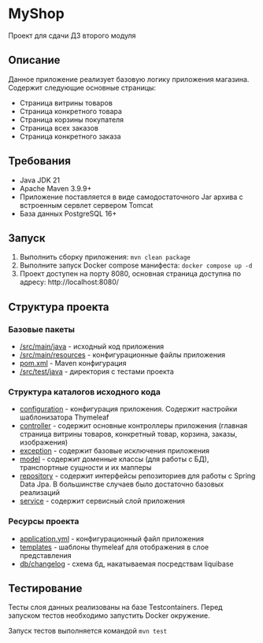 # MyShop
Проект для сдачи ДЗ второго модуля 

## Описание
Данное приложение реализует базовую логику приложения магазина. Содержит следующие основные страницы:
- Страница витрины товаров
- Страница конкретного товара
- Страница корзины покупателя
- Страница всех заказов
- Страница конкретного заказа

## Требования
- Java JDK 21
- Apache Maven 3.9.9+
- Приложение поставляется в виде самодостаточного Jar архива с встроенным сервлет сервером Tomcat
- База данных PostgreSQL 16+

## Запуск
1. Выполнить сборку приложения: `mvn clean package`
2. Выполните запуск Docker compose манифеста: `docker compose up -d`
3. Проект доступен на порту 8080, основная страница доступна по адресу: http://localhost:8080/

## Структура проекта
### Базовые пакеты
- [/src/main/java](src/main/java) - исходный код приложения
- [/src/main/resources](src/main/resources) - конфигурационные файлы приложения
- [pom.xml](pom.xml) - Maven конфигурация
- [/src/test/java](src/test/java) - директория с тестами проекта

### Структура каталогов исходного кода
- [configuration](src/main/java/ru/girqa/myshop/configuration) - конфигурация приложения. Содержит настройки шаблонизатора Thymeleaf
- [controller](src/main/java/ru/girqa/myshop/controller) - содержит основные контроллеры приложения (главная страница витрины товаров, конкретный товар, корзина, заказы, изображения)
- [exception](src/main/java/ru/girqa/myshop/exception) - содержит базовые исключения приложения
- [model](src/main/java/ru/girqa/myshop/model) - содержит доменные классы (для работы с БД), транспортные сущности и их мапперы
- [repository](src/main/java/ru/girqa/myshop/repository) - содержит интерфейсы репозиториев для работы с Spring Data Jpa. В большинстве случаев было достаточно базовых реализаций
- [service](src/main/java/ru/girqa/myshop/service) - содержит сервисный слой приложения

### Ресурсы проекта
- [application.yml](src/main/resources/application.yml) - конфигурационный файл приложения
- [templates](src/main/resources/templates) - шаблоны thymeleaf для отображения в слое представления
- [db/changelog](src/main/resources/db/changelog) - схема бд, накатываемая посредствам liquibase

## Тестирование
Тесты слоя данных реализованы на базе Testcontainers. Перед запуском тестов необходимо запустить Docker окружение.

Запуск тестов выполняется командой `mvn test`

